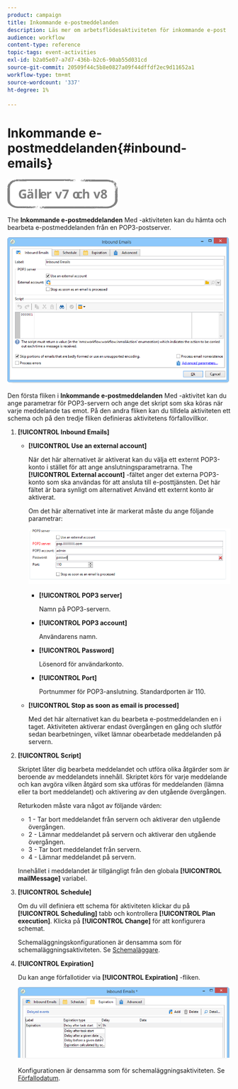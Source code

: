 ```yaml
---
product: campaign
title: Inkommande e-postmeddelanden
description: Läs mer om arbetsflödesaktiviteten för inkommande e-post
audience: workflow
content-type: reference
topic-tags: event-activities
exl-id: b2a05e07-a7d7-436b-b2c6-90ab55d031cd
source-git-commit: 20509f44c5b8e0827a09f44dffdf2ec9d11652a1
workflow-type: tm+mt
source-wordcount: '337'
ht-degree: 1%

---
```


# Inkommande e-postmeddelanden{#inbound-emails}

![](../../assets/common.svg)

The **Inkommande e-postmeddelanden** Med -aktiviteten kan du hämta och bearbeta e-postmeddelanden från en POP3-postserver.

![](assets/email_rec_edit_1.png)

Den första fliken i **Inkommande e-postmeddelanden** Med -aktivitet kan du ange parametrar för POP3-servern och ange det skript som ska köras när varje meddelande tas emot. På den andra fliken kan du tilldela aktiviteten ett schema och på den tredje fliken definieras aktivitetens förfallovillkor.

1. **[!UICONTROL Inbound Emails]**

   * **[!UICONTROL Use an external account]**

      När det här alternativet är aktiverat kan du välja ett externt POP3-konto i stället för att ange anslutningsparametrarna. The **[!UICONTROL External account]** -fältet anger det externa POP3-konto som ska användas för att ansluta till e-posttjänsten. Det här fältet är bara synligt om alternativet Använd ett externt konto är aktiverat.

      Om det här alternativet inte är markerat måste du ange följande parametrar:

      ![](assets/email_rec_edit_1b.png)

      * **[!UICONTROL POP3 server]**

         Namn på POP3-servern.

      * **[!UICONTROL POP3 account]**

         Användarens namn.

      * **[!UICONTROL Password]**

         Lösenord för användarkonto.

      * **[!UICONTROL Port]**

         Portnummer för POP3-anslutning. Standardporten är 110.
   * **[!UICONTROL Stop as soon as email is processed]**

      Med det här alternativet kan du bearbeta e-postmeddelanden en i taget. Aktiviteten aktiverar endast övergången en gång och slutför sedan bearbetningen, vilket lämnar obearbetade meddelanden på servern.


1. **[!UICONTROL Script]**

   Skriptet låter dig bearbeta meddelandet och utföra olika åtgärder som är beroende av meddelandets innehåll. Skriptet körs för varje meddelande och kan avgöra vilken åtgärd som ska utföras för meddelanden (lämna eller ta bort meddelandet) och aktivering av den utgående övergången.

   Returkoden måste vara något av följande värden:

   * 1 - Tar bort meddelandet från servern och aktiverar den utgående övergången.
   * 2 - Lämnar meddelandet på servern och aktiverar den utgående övergången.
   * 3 - Tar bort meddelandet från servern.
   * 4 - Lämnar meddelandet på servern.

   Innehållet i meddelandet är tillgängligt från den globala **[!UICONTROL mailMessage]** variabel.

1. **[!UICONTROL Schedule]**

   Om du vill definiera ett schema för aktiviteten klickar du på **[!UICONTROL Scheduling]** tabb och kontrollera **[!UICONTROL Plan execution]**. Klicka på **[!UICONTROL Change]** för att konfigurera schemat.

   Schemaläggningskonfigurationen är densamma som för schemaläggningsaktiviteten. Se [Schemaläggare](scheduler.md).

1. **[!UICONTROL Expiration]**

   Du kan ange förfallotider via **[!UICONTROL Expiration]** -fliken.

   ![](assets/email_rec_edit_3.png)

   Konfigurationen är densamma som för schemaläggningsaktiviteten. Se [Förfallodatum](defining-approvals.md).
